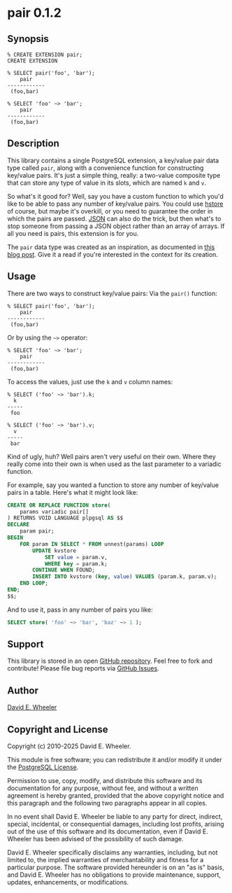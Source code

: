 pair 0.1.2
==========

Synopsis
--------

```psql
% CREATE EXTENSION pair;
CREATE EXTENSION

% SELECT pair('foo', 'bar');
    pair
------------
 (foo,bar)

% SELECT 'foo' ~> 'bar';
    pair
------------
 (foo,bar)
```

Description
-----------

This library contains a single PostgreSQL extension, a key/value pair data
type called `pair`, along with a convenience function for constructing
key/value pairs. It's just a simple thing, really: a two-value composite type
that can store any type of value in its slots, which are named `k` and `v`.

So what's it good for? Well, say you have a custom function to which you'd like
to be able to pass any number of key/value pairs. You could use
[hstore](https://www.postgresql.org/docs/current/static/hstore.html) of course,
but maybe it's overkill, or you need to guarantee the order in which the pairs
are passed. [JSON](https://www.postgresql.org/docs/current/datatype-json.html)
can also do the trick, but then what's to stop someone from passing a JSON
object rather than an array of arrays. If all you need is pairs, this extension
is for you.

The `pair` data type was created as an inspiration, as documented in
[this blog post](https://justatheory.com/2010/08/postgres-key-value-pairs/).
Give it a read if you're interested in the context for its creation.

Usage
-----
There are two ways to construct key/value pairs: Via the `pair()` function:

```psql
% SELECT pair('foo', 'bar');
    pair
------------
 (foo,bar)
```

Or by using the `~>` operator:

```psql
% SELECT 'foo' ~> 'bar';
    pair
------------
 (foo,bar)
```

To access the values, just use the `k` and `v` column names:

```psql
% SELECT ('foo' ~> 'bar').k;
  k
-----
 foo

% SELECT ('foo' ~> 'bar').v;
  v
-----
 bar
```

Kind of ugly, huh? Well pairs aren't very useful on their own. Where they
really come into their own is when used as the last parameter to a variadic
function.

For example, say you wanted a function to store any number of key/value pairs
in a table. Here's what it might look like:

```sql
CREATE OR REPLACE FUNCTION store(
    params variadic pair[]
) RETURNS VOID LANGUAGE plpgsql AS $$
DECLARE
    param pair;
BEGIN
    FOR param IN SELECT * FROM unnest(params) LOOP
        UPDATE kvstore
            SET value = param.v,
            WHERE key = param.k;
        CONTINUE WHEN FOUND;
        INSERT INTO kvstore (key, value) VALUES (param.k, param.v);
    END LOOP;
END;
$$;
```

And to use it, pass in any number of pairs you like:

```sql
SELECT store( 'foo' ~> 'bar', 'baz' ~> 1 );
```

Support
-------

This library is stored in an open
[GitHub repository](https://github.com/theory/kv-pair). Feel free to fork and
contribute! Please file bug reports via
[GitHub Issues](https://github.com/theory/kv-pair/issues/).

Author
------

[David E. Wheeler](https://justatheory.com/)

Copyright and License
---------------------

Copyright (c) 2010-2025 David E. Wheeler.

This module is free software; you can redistribute it and/or modify it under
the [PostgreSQL License](https://www.opensource.org/licenses/postgresql).

Permission to use, copy, modify, and distribute this software and its
documentation for any purpose, without fee, and without a written agreement is
hereby granted, provided that the above copyright notice and this paragraph
and the following two paragraphs appear in all copies.

In no event shall David E. Wheeler be liable to any party for direct,
indirect, special, incidental, or consequential damages, including lost
profits, arising out of the use of this software and its documentation, even
if David E. Wheeler has been advised of the possibility of such damage.

David E. Wheeler specifically disclaims any warranties, including, but not
limited to, the implied warranties of merchantability and fitness for a
particular purpose. The software provided hereunder is on an "as is" basis,
and David E. Wheeler has no obligations to provide maintenance, support,
updates, enhancements, or modifications.
